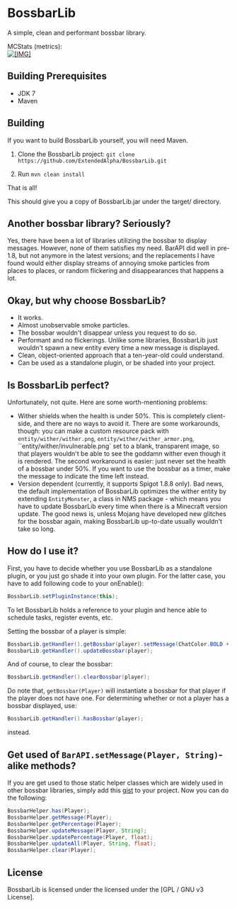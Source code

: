 # BossbarLib
A simple, clean and performant bossbar library.

MCStats (metrics): <br />
<a href="http://mcstats.org/plugin/BossbarLib" target="_blank" class="externalLink" rel="nofollow"><img src="http://i.mcstats.org/BossbarLib/Global+Statistics.png" class="bbCodeImage LbImage" alt="[&#8203;IMG]" data-url="http://i.mcstats.org/BossbarLib/Global+Statistics.png"></a>

## Building Prerequisites
* JDK 7
* Maven

## Building

If you want to build BossbarLib yourself, you will need Maven.

1) Clone the BossbarLib project: ```git clone https://github.com/ExtendedAlpha/BossbarLib.git```

2) Run ```mvn clean install```

That is all!

This should give you a copy of BossbarLib.jar under the target/ directory.

Another bossbar library? Seriously?
--------------
Yes, there have been a lot of libraries utilizing the bossbar to display messages. However, none of them satisfies my need. BarAPI did well in pre-1.8, but not anymore in the latest versions; and the replacements I have found would either display streams of annoying smoke particles from places to places, or random flickering and disappearances that happens a lot.

Okay, but why choose BossbarLib?
--------------
* It works.
* Almost unobservable smoke particles.
* The bossbar wouldn't disappear unless you request to do so.
* Performant and no flickerings. Unlike some libraries, BossbarLib just wouldn't spawn a new entity every time a new message is displayed.
* Clean, object-oriented approach that a ten-year-old could understand.
* Can be used as a standalone plugin, or be shaded into your project.

Is BossbarLib perfect?
--------------
Unfortunately, not quite. Here are some worth-mentioning problems:
* Wither shields when the health is under 50%. This is completely client-side, and there are no ways to avoid it. There are some workarounds, though: you can make a custom resource pack with `entity/wither/wither.png`, `entity/wither/wither_armor.png`, ``entity/wither/invulnerable.png` set to a blank, transparent image, so that players wouldn't be able to see the goddamn wither even though it is rendered. The second workaround is easier: just never set the health of a bossbar under 50%. If you want to use the bossbar as a timer, make the message to indicate the time left instead. 
* Version dependent (currently, it supports Spigot 1.8.8 only). Bad news, the default implementation of BossbarLib optimizes the wither entity by extending `EntityMonster`, a class in NMS package - which means you have to update BossbarLib every time when there is a Minecraft version update. The good news is, unless Mojang have developed new glitches for the bossbar again, making BossbarLib up-to-date usually wouldn't take so long.

How do I use it?
--------------
First, you have to decide whether you use BossbarLib as a standalone plugin, or you just go shade it into your own plugin. For the latter case, you have to add following code to your onEnable():

```java
BossbarLib.setPluginInstance(this);
```

To let BossbarLib holds a reference to your plugin and hence able to schedule tasks, register events, etc.

Setting the bossbar of a player is simple:

```java
BossbarLib.getHandler().getBossbar(player).setMessage(ChatColor.BOLD + "I love cookies.").setPercentage(1f);
BossbarLib.getHandler().updateBossbar(player);
```

And of course, to clear the bossbar:

```java
BossbarLib.getHandler().clearBossbar(player);
```

Do note that, `getBossbar(Player)` will instantiate a bossbar for that player if the player does not have one. For determining whether or not a player has a bossbar displayed, use:

```java
BossbarLib.getHandler().hasBossbar(player);
```

instead.

Get used of `BarAPI.setMessage(Player, String)`-alike methods?
--------------
If you are get used to those static helper classes which are widely used in other bossbar libraries, simply add this [gist](https://gist.github.com/TigerHix/fd594f354b64ae298ff6) to your project. Now you can do the following:

```java
BossbarHelper.has(Player);
BossbarHelper.getMessage(Player);
BossbarHelper.getPercentage(Player);
BossbarHelper.updateMessage(Player, String);
BossbarHelper.updatePercentage(Player, float);
BossbarHelper.updateAll(Player, String, float);
BossbarHelper.clear(Player);
```

License
--------------
BossbarLib is licensed under the licensed under the [GPL / GNU v3 License].
